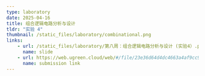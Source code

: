 ```yaml
---
type: laboratory
date: 2025-04-16
title: 组合逻辑电路分析与设计
tldr: "实验 4"
thumbnail: /static_files/laboratory/combinational.png
links: 
    - url: /static_files/laboratory/第八周：组合逻辑电路分析与设计 (实验4）.pptx
      name: slide
    - url: https://web.ugreen.cloud/web/#/file/23e36d64d4dc4663a4af9cc9766ba249
      name: submission link
---
```

